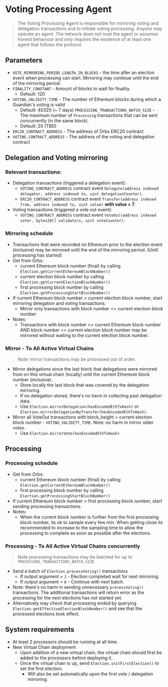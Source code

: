 # Voting Processing Agent 
> The Voting Processing Agent is responsible for mirroring voting and delegation transactions and to initiate voting processing. Anyone may operate an agent. The network does not trust the agent or assumes honest behaviour and only requires the existence of at least one agent that follows the protocol.

## Parameters
* `VOTE_MIRRORING_PERIOD_LENGTH_IN_BLOCKS` - the time after an election event when processing can start. Mirroring may continue until the end of the mirroring period.
* `FINALITY_CONSTANT` - Amount of blocks to wait for finality.
  * Default: 120
* `VOTING_VALIDITY_TIME` - The number of Ethereum blocks during which a Guardian's voting is valid
  * Default: 40320 (~ 7 days)
`PROCESSING_TRANSACTIONS_BATCH_SIZE` - The maximum number of `Processing` transactions that can be sent concurrently (in the same block).
  * Default: 20 (TBD)
* `ERC20_CONTRACT_ADDRESS` - The address of Orbs ERC20 contract
* `VOTING_CONTRACT_ADDRESS` - The address of the voting and delegation contract

## Delegation and Voting mirroring

### Relevant transactions:
* Delegation transactions (triggered a delegation event): 
  * `VOTING_CONTRACT_ADDRESS` contract event `Delegate(address indexed delegator, address indexed to, uint delegationCounter)`.
  * `ERC20_CONTRACT_ADDRESS` contract event `Transfer(address indexed from, address indexed to, uint value)` **with value = 7**. 
* Voting transactions (triggered a vote out event):
  * `VOTING_CONTRACT_ADDRESS` contract event `VoteOut(address indexed voter, bytes20[] validators, uint voteCounter)`.

### Mirroring schedule 
* Transactions that were recorded on Ethereum prior to the election event (inclusive) may be mirrored until the end of the mirroring period. (Until processing has started)
* Get from Orbs:
  * current Ethereum block number (final) by calling `Election.getCurrentEthereumBlockNumber()`
  * current election block number by calling `Election.getCurrentElectionBlockNumber()`
  * first processing block number by calling `Election.getProcessingStartBlockNumber()`
* If current Ethereum block number > current election block number, start mirroring delegation and voting transactions.
  * Mirror only transactions with block number <= current election block number
* Notes: 
  * Transactions with block number <= current Ethereum block number AND block number <= current election block number may be mirrored without waiting to the current election block number.

### Mirror - **To All Active Virtual Chains**
> Note: mirror transactions may be processed out of order.
* Mirror delegations since the last block that delegations were mirrored from on this virtual chain (locally) until the current Ethereum block number (inclusive).
  * Store locally the last block that was covered by the delegation mirroring. 
  * If no delegation stored, there's no harm in collecting past delegation data.
  * Use `Election.mirrorDelegation(hexEncodedEthTxHash)` or `Election.mirrorDelegationByTransfer(hexEncodedEthTxHash)`.
* Mirror all VoteOut transactions with block_height > current election block number - `VOTING_VALIDITY_TIME`. Note: no harm in mirror older votes.
  * Use `Election.mirrorVote(hexEncodedEthTxHash)`

## Processing

### Processing schedule 
* Get from Orbs:
  * current Ethereum block number (final) by calling `Election.getCurrentEthereumBlockNumber()`
  * first processing block number by calling `Election.getProcessingStartBlockNumber()`
* If current Ethereum block number > first processing block number, start sending processing transactions.
* Notes: 
  * When the current block number is further from the first processing block number, its ok to sample every few min. When getting close its recommended to increase to the sampling time to allow the processing to complete as soon as possible after the elections.
  
### Processing - **To All Active Virtual Chains concurrently** 
> Note processing transactions may be batched for up to `PROCESSING_TRANSACTIONS_BATCH_SIZE`
* Send a batch of `Election.processVoting()` transactions
  * If output argument = `1` - Election completed wait for next mirroring.
  * If output argument = `0` - Continue with next batch.
* Note: there's no harm in sending unnecessary `processVoting()` transactions. The additional transactions will return error as the processing for the next elections has not started yet.
* Alternatively may check that processing ended by querying `Election.getEffectiveElectionBlockNumber()` and see that the processed elections took effect.

## System requirements 
* At least 2 processors should be running at all time.
* New Virtual Chain deployment 
  * Upon addition of a new virtual chain, the virtual chain should first be added to the processors before deploying it.
  * Once the virtual chain is up, send `Election.initFirstElection()` to set the first election.
    * Will also be set automatically upon the first vote / delegation mirroring.


 

